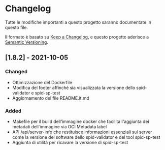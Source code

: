 # Changelog
Tutte le modifiche importanti a questo progetto saranno documentate in questo file.

Il formato è basato su [Keep a Changelog](https://keepachangelog.com/en/1.0.0/),
e questo progetto aderisce a [Semantic Versioning](https://semver.org/spec/v2.0.0.html).

## [1.8.2] - 2021-10-05
### Changed
- Ottimizzazione del Dockerfile
- Modifica del footer affinchè sia visualizzata la versione dello
spid-validator e spid-sp-test
- Aggiornamento del file README.it.md

### Added
- Makefile per il build dell'immagine docker che facilita l'aggiunta dei metadati
dell'immagine via OCI Metadata label
- API /api/server-info che restituisce informazioni essenziali sul server come
la versione del software dello spid-validator e del tool spid-sp-test
- Aggiunta di utilità per ricavare la versione di spid-sp-test